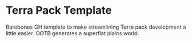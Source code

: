 # Terra Pack Template
Barebones GH template to make streamlining Terra pack development a little easier. OOTB generates a superflat plains world.
